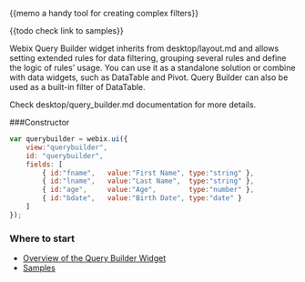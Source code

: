 
{{memo a handy tool for creating complex filters}}

{{todo check link to samples}}

Webix Query Builder widget inherits from desktop/layout.md and allows setting extended rules for data filtering, grouping several
rules and define the logic of rules' usage. 
You can use it as a standalone solution or combine with data widgets, such as DataTable and Pivot. Query Builder can also be used
as a built-in filter of DataTable.

Check desktop/query_builder.md documentation for more details.

###Constructor 

~~~js
var querybuilder = webix.ui({
    view:"querybuilder", 
    id: "querybuilder",
    fields: [
        { id:"fname",   value:"First Name", type:"string" },
        { id:"lname",   value:"Last Name",  type:"string" },
        { id:"age",     value:"Age",        type:"number" },
        { id:"bdate",   value:"Birth Date", type:"date" }
    ]
});
~~~

### Where to start

- [Overview of the Query Builder Widget](desktop/query_builder.md)
- [Samples](http://docs.webix.com/samples/66_querybuilder/index.html) 

